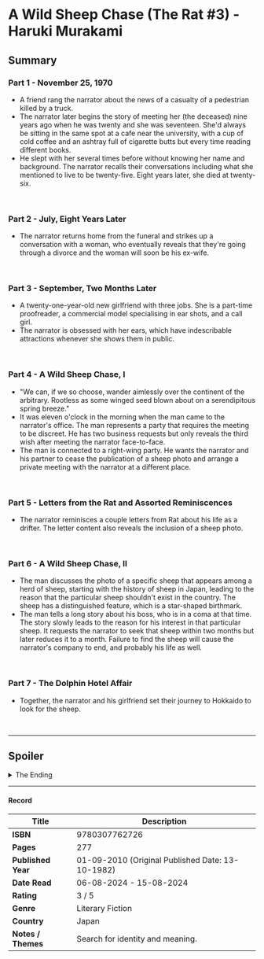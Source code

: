 # A Wild Sheep Chase (The Rat #3) - Haruki Murakami

## Summary
### Part 1 - November 25, 1970
- A friend rang the narrator about the news of a casualty of a pedestrian killed by a truck.
- The narrator later begins the story of meeting her (the deceased) nine years ago when he was twenty and she was seventeen. She'd always be sitting in the same spot at a cafe near the university, with a cup of cold coffee and an ashtray full of cigarette butts but every time reading different books.
- He slept with her several times before without knowing her name and background. The narrator recalls their conversations including what she mentioned to live to be twenty-five. Eight years later, she died at twenty-six.
<br>

### Part 2 - July, Eight Years Later
- The narrator returns home from the funeral and strikes up a conversation with a woman, who eventually reveals that they're going through a divorce and the woman will soon be his ex-wife.
<br>

### Part 3 - September, Two Months Later
- A twenty-one-year-old new girlfriend with three jobs. She is a part-time proofreader, a commercial model specialising in ear shots, and a call girl.
- The narrator is obsessed with her ears, which have indescribable attractions whenever she shows them in public.
<br>

### Part 4 - A Wild Sheep Chase, I
- "We can, if we so choose, wander aimlessly over the continent of the arbitrary. Rootless as some winged seed blown about on a serendipitous spring breeze."
- It was eleven o'clock in the morning when the man came to the narrator's office. The man represents a party that requires the meeting to be discreet. He has two business requests but only reveals the third wish after meeting the narrator face-to-face.
- The man is connected to a right-wing party. He wants the narrator and his partner to cease the publication of a sheep photo and arrange a private meeting with the narrator at a different place.
<br>

### Part 5 - Letters from the Rat and Assorted Reminiscences
- The narrator reminisces a couple letters from Rat about his life as a drifter. The letter content also reveals the inclusion of a sheep photo.
<br>

### Part 6 - A Wild Sheep Chase, II
- The man discusses the photo of a specific sheep that appears among a herd of sheep, starting with the history of sheep in Japan, leading to the reason that the particular sheep shouldn't exist in the country. The sheep has a distinguished feature, which is a star-shaped birthmark.
- The man tells a long story about his boss, who is in a coma at that time. The story slowly leads to the reason for his interest in that particular sheep. It requests the narrator to seek that sheep within two months but later reduces it to a month. Failure to find the sheep will cause the narrator's company to end, and probably his life as well.
<br>

### Part 7 - The Dolphin Hotel Affair
- Together, the narrator and his girlfriend set their journey to Hokkaido to look for the sheep.
<br>

***

## Spoiler
<details>
  <summary>The Ending</summary>
- Rat reveals to the narrator that he killed himself over a week before the narrator arrived, hanging himself in the garage and the Sheep Man burying him on the property; destroying the sheep (due to the sheep being inside of him) before the sheep could fully control him and preventing the sheep from taking another body.
</details>

 ***

#### Record
| Title | Description |
| -- | -- |
| **ISBN** | 9780307762726 |
| **Pages** | 277 |
| **Published Year** | 01-09-2010 (Original Published Date: 13-10-1982) |
| **Date Read** | 06-08-2024 - 15-08-2024 |
| **Rating** | 3 / 5 |
| **Genre** | Literary Fiction |
| **Country** | Japan |
| **Notes / Themes** | Search for identity and meaning. | 
